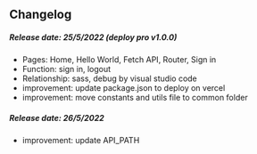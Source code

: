 ## Changelog

##### Release date: 25/5/2022 (deploy pro v1.0.0)
- Pages: Home, Hello World, Fetch API, Router, Sign in
- Function: sign in, logout
- Relationship: sass, debug by visual studio code
- improvement: update package.json to deploy on vercel
- improvement: move constants and utils file to common folder

##### Release date: 26/5/2022
- improvement: update API_PATH
